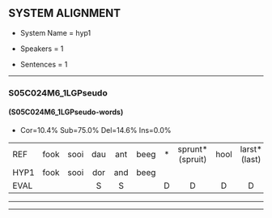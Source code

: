 
## SYSTEM ALIGNMENT

- System Name = hyp1

- Speakers = 1

- Sentences = 1

---

### S05C024M6_1LGPseudo

#### (S05C024M6_1LGPseudo-words)

- Cor=10.4%	Sub=75.0%	Del=14.6%	Ins=0.0%

|  |  |  |  |  |  |  |  |  |  |  |  |  |  |  |  |  |  |  |  |  |  |  |  |  |  |  |  |  |  |  |  |  |  |  |  |  |  |  |  |  |  |  |  |  |  |  |  |  |
|:--- |:---:|:---:|:---:|:---:|:---:|:---:|:---:|:---:|:---:|:---:|:---:|:---:|:---:|:---:|:---:|:---:|:---:|:---:|:---:|:---:|:---:|:---:|:---:|:---:|:---:|:---:|:---:|:---:|:---:|:---:|:---:|:---:|:---:|:---:|:---:|:---:|:---:|:---:|:---:|:---:|:---:|:---:|:---:|:---:|:---:|:---:|:---:|:---:|
| REF | fook | sooi | dau | ant | beeg | * | sprunt*(spruit) | hool | larst*(last) | vout | zwoei | fam | rachts | * | vaap | sprieuw | keng | swoers*(snoer) | * | doer | *(pril) | plirt | jien | blard | guul | hoekt | neeuw | noork | vid | zans | leum | haans | *(saai) | spaai | sjalt | heik*(hek) | sank | roen | frijk | eem | schard | grek | * | dron | snaaf | * | * | stuid |
| HYP1 | fook | sooi | dor | and | beeg |  |  |  |  | ssru | gol | last | fot | so | van | racht | fafdas | b | kenk | n | s | dorbrel | plert | gin | lart | gel | hokt | nee | nor | vit | sans | ne | hans | spa | helt | hek | sank |  | romfrik | en | shart | grik | do | dron |  |  | naa | druit |
| EVAL |  |  | S | S |  | D | D | D | D | S | S | S | S | S | S | S | S | S | S | S | S | S | S | S | S | S | S | S | S | S | S | S | S | S | S | S |  | D | S | S | S | S | S |  | D | D | S | S |
---

---
